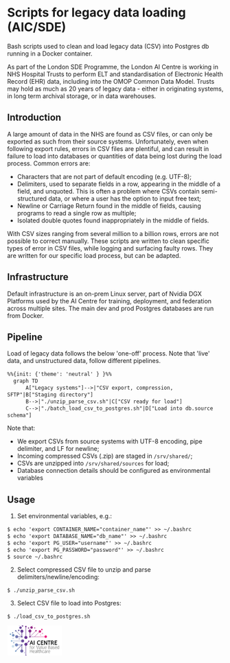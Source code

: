# Scripts for legacy data loading (AIC/SDE)

Bash scripts used to clean and load legacy data (CSV) into Postgres db running in a Docker container.

As part of the London SDE Programme, the London AI Centre is working in NHS Hospital Trusts to perform ELT and standardisation of Electronic Health Record (EHR) data, including into the OMOP Common Data Model. Trusts may hold as much as 20 years of legacy data - either in originating systems, in long term archival storage, or in data warehouses.

## Introduction

A large amount of data in the NHS are found as CSV files, or can only be exported as such from their source systems. Unfortunately, even when following export rules, errors in CSV files are plentiful, and can result in failure to load into databases or quantities of data being lost during the load process. Common errors are:

- Characters that are not part of default encoding (e.g. UTF-8);
- Delimiters, used to separate fields in a row, appearing in the middle of a field, and unquoted. This is often a problem where CSVs contain semi-structured data, or where a user has the option to input free text;
- Newline or Carriage Return found in the middle of fields, causing programs to read a single row as multiple;
- Isolated double quotes found inappropriately in the middle of fields.

With CSV sizes ranging from several million to a billion rows, errors are not possible to correct manually. These scripts are written to clean specific types of error in CSV files, while logging and surfacing faulty rows. They are written for our specific load process, but can be adapted.   

## Infrastructure

Default infrastructure is an on-prem Linux server, part of Nvidia DGX Platforms used by the AI Centre for training, deployment, and federation across multiple sites. The main dev and prod Postgres databases are run from Docker. 

## Pipeline

Load of legacy data follows the below 'one-off' process. Note that 'live' data, and unstructured data, follow different pipelines.

```mermaid
%%{init: {'theme': 'neutral' } }%%
  graph TD
      A["Legacy systems"]-->|"CSV export, compression, SFTP"|B["Staging directory"]
      B-->|"./unzip_parse_csv.sh"|C["CSV ready for load"]
      C-->|"./batch_load_csv_to_postgres.sh"|D["Load into db.source schema"]
```

Note that:
- We export CSVs from source systems with UTF-8 encoding, pipe delimiter, and LF for newline;
- Incoming compressed CSVs (.zip) are staged in ```/srv/shared/```;
- CSVs are unzipped into ```/srv/shared/sources``` for load;
- Database connection details should be configured as environmental variables
 
## Usage

1. Set environmental variables, e.g.:
```
$ echo 'export CONTAINER_NAME="container_name"' >> ~/.bashrc
$ echo 'export DATABASE_NAME="db_name"' >> ~/.bashrc
$ echo 'export PG_USER="username"' >> ~/.bashrc
$ echo 'export PG_PASSWORD="password"' >> ~/.bashrc
$ source ~/.bashrc
```

2. Select compressed CSV file to unzip and parse delimiters/newline/encoding: 
```
$ ./unzip_parse_csv.sh
```

3. Select CSV file to load into Postgres:
```
$ ./load_csv_to_postgres.sh
```

<a href="https://www.aicentre.co.uk/"><img src="logo_aic.png" alt="London AI Centre" title="" height="70" /></a>
